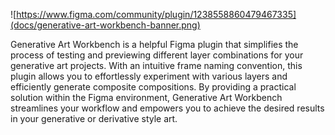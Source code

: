 ![https://www.figma.com/community/plugin/1238558860479467335](docs/generative-art-workbench-banner.png)

Generative Art Workbench is a helpful Figma plugin that simplifies the process of testing and previewing different layer combinations for your generative art projects. With an intuitive frame naming convention, this plugin allows you to effortlessly experiment with various layers and efficiently generate composite compositions. By providing a practical solution within the Figma environment, Generative Art Workbench streamlines your workflow and empowers you to achieve the desired results in your generative or derivative style art.
